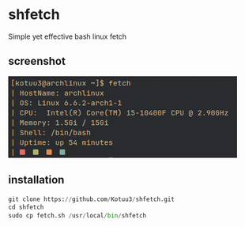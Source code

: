 # shfetch
Simple yet effective bash linux fetch

## screenshot
![alt text](https://github.com/Kotuu3/shfetch/blob/main/image.png?raw=true)

## installation
```py
git clone https://github.com/Kotuu3/shfetch.git
cd shfetch
sudo cp fetch.sh /usr/local/bin/shfetch
```
